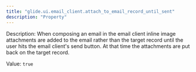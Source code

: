 ```yaml
---
title: "glide.ui.email_client.attach_to_email_record_until_sent"
description: "Property"
---
```


Description: When composing an email in the email client inline image attachments are added to the email rather than the target record until the user hits the email client's send button. At that time the attachments are put back on the target record.

Value: `true`
